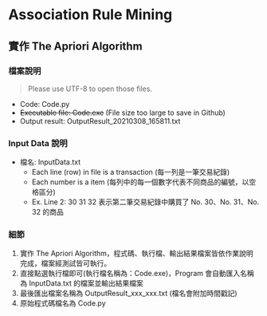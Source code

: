 # Association Rule Mining
## 實作 The Apriori Algorithm

### 檔案說明
> Please use UTF-8 to open those files.
* Code: Code.py
* ~~Executable file: Code.exe~~ (File size too large to save in Github)
* Output result: OutputResult_20210308_165811.txt

### Input Data 說明
* 檔名: InputData.txt
    * Each line (row) in file is a transaction (每一列是一筆交易紀錄)
    * Each number is a item (每列中的每一個數字代表不同商品的編號，以空格區分)
    * Ex. Line 2: 30 31 32 表示第二筆交易紀錄中購買了 No. 30、No. 31、No. 32 的商品 

### 細節
1. 實作 The Apriori Algorithm，程式碼、執行檔、輸出結果檔案皆依作業說明完成，檔案經測試皆可執行。
2. 直接點選執行檔即可(執行檔名稱為：Code.exe)，Program 會自動匯入名稱為 InputData.txt 的檔案並輸出結果檔案
3. 最後匯出檔案名稱為 OutputResult_xxx_xxx.txt (檔名會附加時間戳記)
4. 原始程式碼檔名為 Code.py
